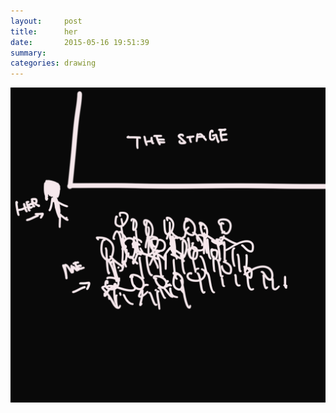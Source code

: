```yaml
---
layout:     post
title:      her
date:       2015-05-16 19:51:39
summary:    
categories: drawing
---
```

![her](/images/diary/her.png "I am a coward.")
